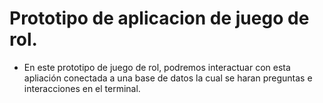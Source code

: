 # Prototipo de aplicacion de juego de rol.

- En este prototipo de juego de rol, podremos interactuar con esta apliación conectada a una base de datos
la cual se haran preguntas e interacciones en el terminal.